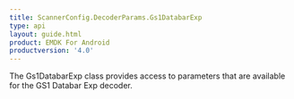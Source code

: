 ```yaml
---
title: ScannerConfig.DecoderParams.Gs1DatabarExp
type: api
layout: guide.html
product: EMDK For Android
productversion: '4.0'
---
```



The Gs1DatabarExp class provides access to parameters that are
 available for the GS1 Databar Exp decoder.













